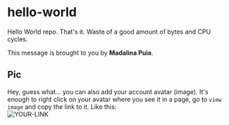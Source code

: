 # hello-world

Hello World repo. That's it. Waste of a good amount of bytes and CPU cycles.

This message is brought to you by **Madalina Puia**.

## Pic

Hey, guess what... you can also add your account avatar (image). It's enough to right click on your avatar where you see it in a page, go to `view image` and copy the link to it.
Like this:  
![YOUR-LINK](https://avatars2.githubusercontent.com/u/7242607?s=60&v=4)
